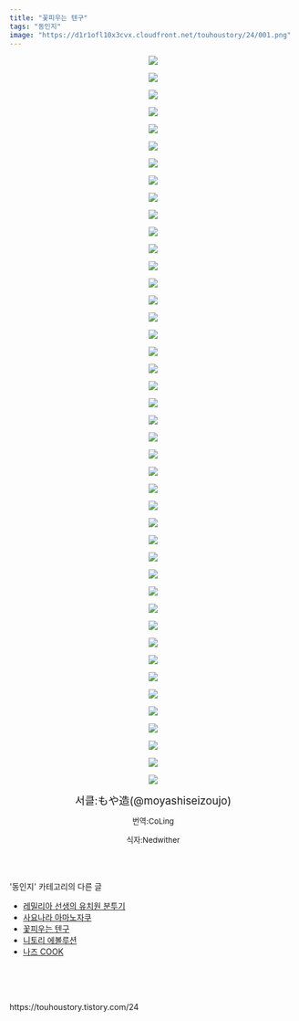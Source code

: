 ```yaml
---
title: "꽃피우는 텐구"
tags: "동인지"
image: "https://d1r1ofl10x3cvx.cloudfront.net/touhoustory/24/001.png"
---
```

<div class="article">
<div class="tt_article_useless_p_margin"><p style="text-align: center; clear: none; float: none;"><img src="{{ site.imgserver7 }}/touhoustory/24/001.png"/></p><p style="text-align: center; clear: none; float: none;"><img src="{{ site.imgserver7 }}/touhoustory/24/002.jpg"/></p><p style="text-align: center; clear: none; float: none;"><img src="{{ site.imgserver7 }}/touhoustory/24/003.jpg"/></p><p style="text-align: center; clear: none; float: none;"><img src="{{ site.imgserver7 }}/touhoustory/24/004.jpg"/></p><p style="text-align: center; clear: none; float: none;"><img src="{{ site.imgserver7 }}/touhoustory/24/005.jpg"/></p><p style="text-align: center; clear: none; float: none;"><img src="{{ site.imgserver7 }}/touhoustory/24/006.jpg"/></p><p style="text-align: center; clear: none; float: none;"><img src="{{ site.imgserver7 }}/touhoustory/24/007.jpg"/></p><p style="text-align: center; clear: none; float: none;"><img src="{{ site.imgserver7 }}/touhoustory/24/008.jpg"/></p><p style="text-align: center; clear: none; float: none;"><img src="{{ site.imgserver7 }}/touhoustory/24/009.jpg"/></p><p style="text-align: center; clear: none; float: none;"><img src="{{ site.imgserver7 }}/touhoustory/24/010.jpg"/></p><p style="text-align: center; clear: none; float: none;"><img src="{{ site.imgserver7 }}/touhoustory/24/011.jpg"/></p><p style="text-align: center; clear: none; float: none;"><img src="{{ site.imgserver7 }}/touhoustory/24/012.jpg"/></p><p style="text-align: center; clear: none; float: none;"><img src="{{ site.imgserver7 }}/touhoustory/24/013.jpg"/></p><p style="text-align: center; clear: none; float: none;"><img src="{{ site.imgserver7 }}/touhoustory/24/014.jpg"/></p><p style="text-align: center; clear: none; float: none;"><img src="{{ site.imgserver7 }}/touhoustory/24/015.jpg"/></p><p style="text-align: center; clear: none; float: none;"><img src="{{ site.imgserver7 }}/touhoustory/24/016.jpg"/></p><p style="text-align: center; clear: none; float: none;"><img src="{{ site.imgserver7 }}/touhoustory/24/017.jpg"/></p><p style="text-align: center; clear: none; float: none;"><img src="{{ site.imgserver7 }}/touhoustory/24/018.jpg"/></p><p style="text-align: center; clear: none; float: none;"><img src="{{ site.imgserver7 }}/touhoustory/24/019.jpg"/></p><p style="text-align: center; clear: none; float: none;"><img src="{{ site.imgserver7 }}/touhoustory/24/020.jpg"/></p><p style="text-align: center; clear: none; float: none;"><img src="{{ site.imgserver7 }}/touhoustory/24/021.jpg"/></p><p style="text-align: center; clear: none; float: none;"><img src="{{ site.imgserver7 }}/touhoustory/24/022.jpg"/></p><p style="text-align: center; clear: none; float: none;"><img src="{{ site.imgserver7 }}/touhoustory/24/023.jpg"/></p><p style="text-align: center; clear: none; float: none;"><img src="{{ site.imgserver7 }}/touhoustory/24/024.jpg"/></p><p style="text-align: center; clear: none; float: none;"><img src="{{ site.imgserver7 }}/touhoustory/24/025.jpg"/></p><p style="text-align: center; clear: none; float: none;"><img src="{{ site.imgserver7 }}/touhoustory/24/026.jpg"/></p><p style="text-align: center; clear: none; float: none;"><img src="{{ site.imgserver7 }}/touhoustory/24/027.jpg"/></p><p style="text-align: center; clear: none; float: none;"><img src="{{ site.imgserver7 }}/touhoustory/24/028.jpg"/></p><p style="text-align: center; clear: none; float: none;"><img src="{{ site.imgserver7 }}/touhoustory/24/029.jpg"/></p><p style="text-align: center; clear: none; float: none;"><img src="{{ site.imgserver7 }}/touhoustory/24/030.jpg"/></p><p style="text-align: center; clear: none; float: none;"><img src="{{ site.imgserver7 }}/touhoustory/24/031.jpg"/></p><p style="text-align: center; clear: none; float: none;"><img src="{{ site.imgserver7 }}/touhoustory/24/032.jpg"/></p><p style="text-align: center; clear: none; float: none;"><img src="{{ site.imgserver7 }}/touhoustory/24/033.jpg"/></p><p style="text-align: center; clear: none; float: none;"><img src="{{ site.imgserver7 }}/touhoustory/24/034.jpg"/></p><p style="text-align: center; clear: none; float: none;"><img src="{{ site.imgserver7 }}/touhoustory/24/035.jpg"/></p><p style="text-align: center; clear: none; float: none;"><img src="{{ site.imgserver7 }}/touhoustory/24/036.jpg"/></p><p style="text-align: center; clear: none; float: none;"><img src="{{ site.imgserver7 }}/touhoustory/24/037.jpg"/></p><p style="text-align: center; clear: none; float: none;"><img src="{{ site.imgserver7 }}/touhoustory/24/038.jpg"/></p><p style="text-align: center; clear: none; float: none;"><img src="{{ site.imgserver7 }}/touhoustory/24/039.jpg"/></p><p style="text-align: center; clear: none; float: none;"><img src="{{ site.imgserver7 }}/touhoustory/24/040.jpg"/></p><p style="text-align: center; clear: none; float: none;"><img src="{{ site.imgserver7 }}/touhoustory/24/041.jpg"/></p><p style="text-align: center; clear: none; float: none;"><img src="{{ site.imgserver7 }}/touhoustory/24/042.jpg"/></p><p style="text-align: center; clear: none; float: none;"><img src="{{ site.imgserver7 }}/touhoustory/24/043.jpg"/></p><p style="text-align: center;"><span style="font-size: 18.6667px;">서클:もや造(@moyashiseizoujo)</span></p><p style="text-align: center;"><span style="font-size: 10pt;">번역:CoLing</span></p><p style="text-align: center;"><span style="font-size: 10pt;">식자:Nedwither</span><br/></p> </div></div><br/>
<div class="tagTrail">
</div><br/>
<div class="another">
<p>'동인지' 카테고리의 다른 글</p>
<ul>
<li><a href="/touhoustory_42">레밀리아 선생의 유치원 분투기</a></li>
<li><a href="/touhoustory_26">사요나라 아마노자쿠</a></li>
<li><a href="/touhoustory_24">꽃피우는 텐구</a></li>
<li><a href="/touhoustory_18">니토리 에볼루션</a></li>
<li><a href="/touhoustory_17">나즈 COOK</a></li>
</ul>
</div><br/>
<div class="cb_lstcomment">
</div><br/>
<br/>
<p id="refer">https://touhoustory.tistory.com/24</p>
<br/>
